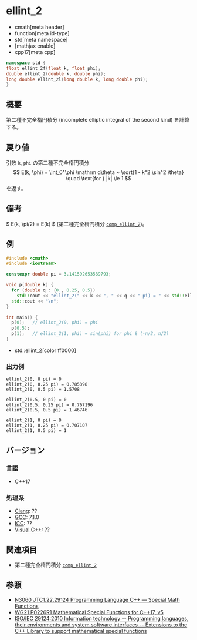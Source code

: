 # ellint_2
* cmath[meta header]
* function[meta id-type]
* std[meta namespace]
* [mathjax enable]
* cpp17[meta cpp]

```cpp
namespace std {
float ellint_2f(float k, float phi);
double ellint_2(double k, double phi);
long double ellint_2l(long double k, long double phi);
}
```

## 概要
第二種不完全楕円積分 (incomplete elliptic integral of the second kind) を計算する。


## 戻り値
引数 `k`, `phi` の第二種不完全楕円積分
$$
E(k, \phi) = \int_0^\phi \mathrm d\theta ~ \sqrt{1 - k^2 \sin^2 \theta}
\quad \text{for } |k| \le 1
$$
を返す。


## 備考
$ E(k, \pi/2) = E(k) $ (第二種完全楕円積分 [`comp_ellint_2`](comp_ellint_2.md))。


## 例
```cpp example
#include <cmath>
#include <iostream>

constexpr double pi = 3.141592653589793;

void p(double k) {
  for (double q : {0., 0.25, 0.5})
    std::cout << "ellint_2(" << k << ", " << q << " pi) = " << std::ellint_2(k, q * pi) << "\n";
  std::cout << "\n";
}

int main() {
  p(0);   // ellint_2(0, phi) = phi
  p(0.5);
  p(1);   // ellint_2(1, phi) = sin(phi) for phi ∈ (-π/2, π/2)
}
```
* std::ellint_2[color ff0000]

### 出力例
```
ellint_2(0, 0 pi) = 0
ellint_2(0, 0.25 pi) = 0.785398
ellint_2(0, 0.5 pi) = 1.5708

ellint_2(0.5, 0 pi) = 0
ellint_2(0.5, 0.25 pi) = 0.767196
ellint_2(0.5, 0.5 pi) = 1.46746

ellint_2(1, 0 pi) = 0
ellint_2(1, 0.25 pi) = 0.707107
ellint_2(1, 0.5 pi) = 1

```


## バージョン
### 言語
- C++17

### 処理系
- [Clang](/implementation.md#clang): ??
- [GCC](/implementation.md#gcc): 7.1.0
- [ICC](/implementation.md#icc): ??
- [Visual C++](/implementation.md#visual_cpp): ??


## 関連項目
* 第二種完全楕円積分 [`comp_ellint_2`](comp_ellint_2.md)


## 参照
- [N3060 JTC1.22.29124 Programming Language C++ — Special Math Functions](http://www.open-std.org/jtc1/sc22/wg21/docs/papers/2010/n3060.pdf)
- [WG21 P0226R1 Mathematical Special Functions for C++17, v5](https://isocpp.org/files/papers/P0226R1.pdf)
- [ISO/IEC 29124:2010 Information technology -- Programming languages, their environments and system software interfaces -- Extensions to the C++ Library to support mathematical special functions](https://www.iso.org/standard/50511.html)
